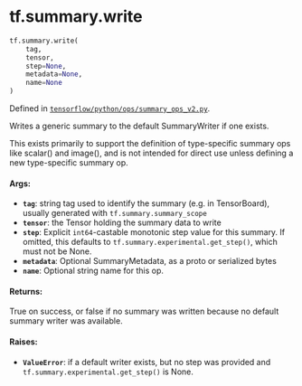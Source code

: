 <div itemscope itemtype="http://developers.google.com/ReferenceObject">
<meta itemprop="name" content="tf.summary.write" />
<meta itemprop="path" content="Stable" />
</div>

# tf.summary.write

``` python
tf.summary.write(
    tag,
    tensor,
    step=None,
    metadata=None,
    name=None
)
```



Defined in [`tensorflow/python/ops/summary_ops_v2.py`](/code/stable/tensorflow/python/ops/summary_ops_v2.py).

Writes a generic summary to the default SummaryWriter if one exists.

This exists primarily to support the definition of type-specific summary ops
like scalar() and image(), and is not intended for direct use unless defining
a new type-specific summary op.

#### Args:

* <b>`tag`</b>: string tag used to identify the summary (e.g. in TensorBoard), usually
    generated with `tf.summary.summary_scope`
* <b>`tensor`</b>: the Tensor holding the summary data to write
* <b>`step`</b>: Explicit `int64`-castable monotonic step value for this summary. If
    omitted, this defaults to `tf.summary.experimental.get_step()`, which must
    not be None.
* <b>`metadata`</b>: Optional SummaryMetadata, as a proto or serialized bytes
* <b>`name`</b>: Optional string name for this op.


#### Returns:

True on success, or false if no summary was written because no default
summary writer was available.


#### Raises:

* <b>`ValueError`</b>: if a default writer exists, but no step was provided and
    `tf.summary.experimental.get_step()` is None.